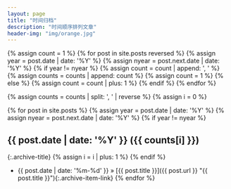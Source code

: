 ```yaml
---
layout: page
title: "时间归档"
description: "时间顺序排列文章"
header-img: "img/orange.jpg"
---
```




{% assign count = 1 %}
{% for post in site.posts reversed %}
    {% assign year = post.date | date: '%Y' %}
    {% assign nyear = post.next.date | date: '%Y' %}
    {% if year != nyear %}
        {% assign count = count | append: ', ' %}
        {% assign counts = counts | append: count %}
        {% assign count = 1 %}
    {% else %}
        {% assign count = count | plus: 1 %}
    {% endif %}
{% endfor %}

{% assign counts = counts | split: ', ' | reverse %}
{% assign i = 0 %}

{% for post in site.posts %}
    {% assign year = post.date | date: '%Y' %}
    {% assign nyear = post.next.date | date: '%Y' %}
    {% if year != nyear %}
## {{ post.date | date: '%Y' }} ({{ counts[i] }})
{:.archive-title}
        {% assign i = i | plus: 1 %}
    {% endif %}
* {{ post.date | date: '%m-%d' }} &raquo; [{{ post.title }}]({{ post.url }} "{{ post.title }}"){:.archive-item-link}
{% endfor %}
